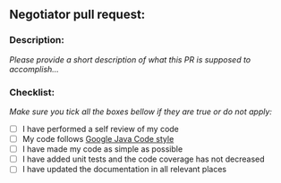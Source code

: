 ## Negotiator pull request:

### Description:

_Please provide a short description of what this PR is supposed to accomplish..._

### Checklist:

_Make sure you tick all the boxes bellow if they are true or do not apply:_

- [ ] I have performed a self review of my code
- [ ] My code follows [Google Java Code style](https://google.github.io/styleguide/javaguide.html)
- [ ] I have made my code as simple as possible
- [ ] I have added unit tests and the code coverage has not decreased
- [ ] I have updated the documentation in all relevant places

